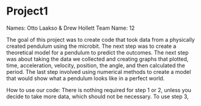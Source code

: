 # Project1

Names: Otto Laakso & Drew Hollett
Team Name: 12

The goal of this project was to create code that took data from a physically created pendulum using the microbit. The next step was to create a theoretical model for a pendulum to predict the outcomes. The next step was about taking the data we collected and creating graphs that plotted, time, acceleration, velocity, position, the angle, and then calculated the period. The last step involved using numerical methods to create a model that would show what a pendulum looks like in a perfect world.

How to use our code:
There is nothing required for step 1 or 2, unless you decide to take more data, which should not be necessary. To use step 3,
